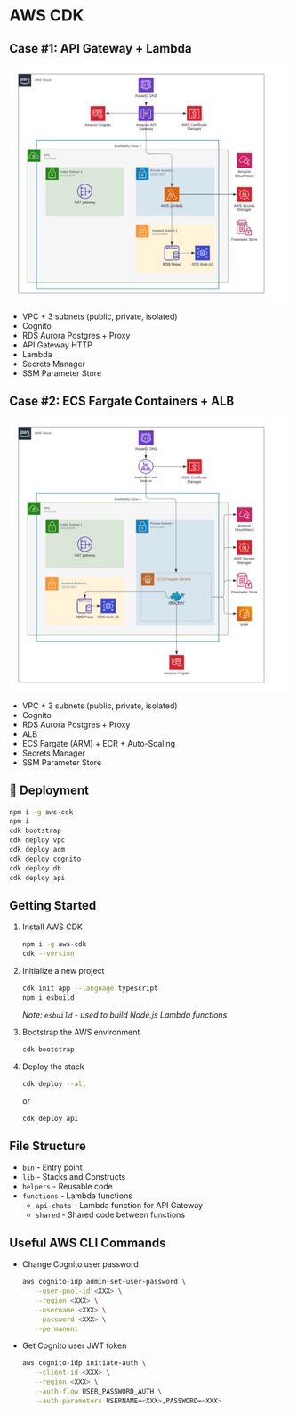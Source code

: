 # AWS CDK

## Case #1: API Gateway + Lambda

![AWS Lambda Architecture](architecture-1.png)

- VPC + 3 subnets (public, private, isolated)
- Cognito
- RDS Aurora Postgres + Proxy
- API Gateway HTTP
- Lambda
- Secrets Manager
- SSM Parameter Store

## Case #2: ECS Fargate Containers + ALB

![AWS ECS Containers Architecture](architecture-2.png)

- VPC + 3 subnets (public, private, isolated)
- Cognito
- RDS Aurora Postgres + Proxy
- ALB
- ECS Fargate (ARM) + ECR + Auto-Scaling
- Secrets Manager
- SSM Parameter Store

## 🚀 Deployment

```bash
npm i -g aws-cdk
npm i
cdk bootstrap
cdk deploy vpc
cdk deploy acm
cdk deploy cognito
cdk deploy db
cdk deploy api
```

## Getting Started

1. Install AWS CDK

   ```bash
   npm i -g aws-cdk
   cdk --version
   ```

2. Initialize a new project

   ```bash
   cdk init app --language typescript
   npm i esbuild
   ```

   _Note: `esbuild` - used to build Node.js Lambda functions_

3. Bootstrap the AWS environment

   ```bash
   cdk bootstrap
   ```

4. Deploy the stack

   ```bash
   cdk deploy --all
   ```

   or

   ```bash
   cdk deploy api
   ```

## File Structure

- `bin` - Entry point
- `lib` - Stacks and Constructs
- `helpers` - Reusable code
- `functions` - Lambda functions
  - `api-chats` - Lambda function for API Gateway
  - `shared` - Shared code between functions

## Useful AWS CLI Commands

- Change Cognito user password

  ```bash
  aws cognito-idp admin-set-user-password \
     --user-pool-id <XXX> \
     --region <XXX> \
     --username <XXX> \
     --password <XXX> \
     --permanent
  ```

- Get Cognito user JWT token

  ```bash
  aws cognito-idp initiate-auth \
     --client-id <XXX> \
     --region <XXX> \
     --auth-flow USER_PASSWORD_AUTH \
     --auth-parameters USERNAME=<XXX>,PASSWORD=<XXX>
  ```